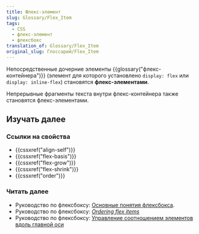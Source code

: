 ```yaml
---
title: Флекс-элемент
slug: Glossary/Flex_Item
tags:
  - CSS
  - флекс-элемент
  - флексбокс
translation_of: Glossary/Flex_Item
original_slug: Глоссарий/Flex_Item
---
```


Непосредственные дочерние элементы {{glossary("флекс-контейнера")}} (элемент для которого установлено `display: flex` или `display: inline-flex`) становятся **флекс-элементами**.

Непрерывные фрагменты текста внутри флекс-контейнера также становятся флекс-элементами.

## Изучать далее

### Ссылки на свойства

- {{cssxref("align-self")}}
- {{cssxref("flex-basis")}}
- {{cssxref("flex-grow")}}
- {{cssxref("flex-shrink")}}
- {{cssxref("order")}}

### Читать далее

- Руководство по флексбоксу: [Основные понятия флексбокса](/ru/docs/Web/CSS/CSS_Flexible_Box_Layout/Basic_Concepts_of_Flexbox).
- Руководство по флексбоксу: _[Ordering flex items](/ru/docs/Web/CSS/CSS_Flexible_Box_Layout/Ordering_Flex_Items)_
- Руководство по флексбоксу: [Управление соотношением элементов вдоль главной оси](/ru/docs/Web/CSS/CSS_Flexible_Box_Layout/Контролирование_соотношения_элементов_вдоль_главной_оси)
